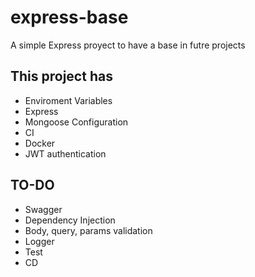# express-base

A simple Express proyect to have a base in futre projects
## This project has

- Enviroment Variables
- Express
- Mongoose Configuration
- CI
- Docker
- JWT authentication


## TO-DO 

- Swagger
- Dependency Injection
- Body, query, params validation
- Logger
- Test
- CD